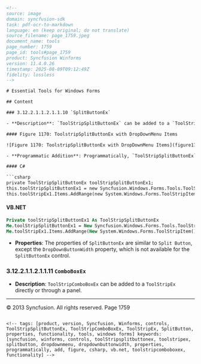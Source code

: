 ```html
<!-- 
source: image
domain: syncfusion-sdk
task: pdf-ocr-to-markdown
language: en (keep original; do not translate)
source_filename: page_1759.jpeg
document_name: tools
page_number: 1759
page_id: tools#page_1759
product: Syncfusion Winforms
version: 11.4.0.26
timestamp: 2025-08-09T09:12:49Z
fidelity: lossless
-->

# Essential Tools for Windows Forms

## Content

### 3.12.2.1.1.2.1.1.10 `SplitButtonEx`

- **Description**: `ToolStripSplitButtonEx` can be added to a `ToolStripEx` directly or through a panel.

#### Figure 1170: ToolstripSplitButtonEx with DropDownMenu Items

![Figure 1170: ToolstripSplitButtonEx with DropDownMenu Items](figure1170.png)

- **Programmatic Addition**: Programmatically, `ToolStripSplitButtonEx` can be added as follows.

#### C#

```csharp
private ToolStripSplitButtonEx toolStripSplitButtonEx1;
this.toolStripSplitButtonEx1 = new Syncfusion.Windows.Forms.Tools.ToolStripItemSplitButtonEx();
this.toolStripEx1.Items.AddRange(new System.Windows.Forms.ToolStripItem[] { this.toolStripSplitButtonEx1 });
```

#### VB.NET

```vb
Private toolStripSplitButtonEx1 As ToolStripSplitButtonEx
Me.toolStripSplitButtonEx1 = New Syncfusion.Windows.Forms.Tools.ToolStripItemSplitButtonEx()
Me.toolStripEx1.Items.AddRange(New System.Windows.Forms.ToolStripItem() {Me.toolStripSplitButtonEx1})
```

- **Properties**: The properties of `SplitButtonEx` are similar to `Split Button`, except the `DropDownButtonWidth` property, which is not available for the `SplitButtonEx` control.

### 3.12.2.1.1.2.1.1.11 `ComboBoxEx`

- **Description**: `ToolStripComboBoxEx` can be added to a `ToolStripEx` directly or through a panel.

---

© 2013 Syncfusion. All rights reserved.
Page 1759
```

<!-- tags: [product, version, Syncfusion, Winforms, controls, ToolStripSplitButtonEx, ToolStripComboBoxEx, ToolStripEx, SplitButton, properties, functionality, tools, windows forms] keywords: [syncfusion, winforms, controls, toolStripsplitbuttonex, toolstripex, splitbutton, dropdownmenu, dropdownbuttonwidth, properties, programmatically, add, figure, csharp, vb.net, toolstripcomboboxex, functionality] -->